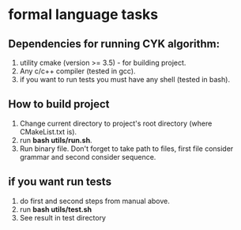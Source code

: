 # formal language tasks

## Dependencies for running CYK algorithm:
1. utility cmake (version >= 3.5) - for building project.
2. Any c/c++ compiler (tested in gcc).
3. if you want to run tests you must have any shell (tested in bash).

## How to build project
1. Change current directory to project's root directory (where CMakeList.txt is).
2. run **bash utils/run.sh**.
3. Run binary file. Don't forget to take path to files, first file consider grammar and second consider sequence.

## if you want run tests
1. do first and second steps from manual above.
2. run **bash utils/test.sh**
3. See result in test directory
